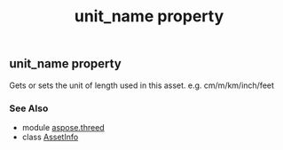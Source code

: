 ﻿---
title: unit_name property
second_title: Aspose.3D for Python via .NET API References
description: 
type: docs
weight: 230
url: /python-net/aspose.threed/assetinfo/unit_name/
is_root: false
---

## unit_name property


Gets or sets the unit of length used in this asset.
            e.g. cm/m/km/inch/feet

### See Also
* module [aspose.threed](../../)
* class [AssetInfo](/3d/python-net/aspose.threed/assetinfo)
